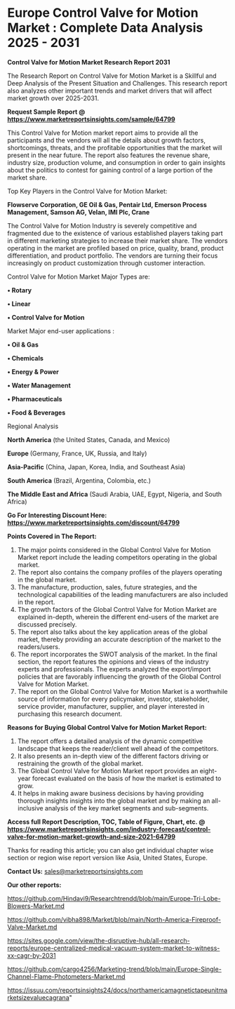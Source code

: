 # Europe Control Valve for Motion Market : Complete Data Analysis 2025 - 2031

<strong>Control Valve for Motion Market Research Report 2031</strong>

The Research Report on Control Valve for Motion Market is a Skillful and Deep Analysis of the Present Situation and Challenges. This research report also analyzes other important trends and market drivers that will affect market growth over 2025-2031.

<strong>Request Sample Report @ <a href=https://www.marketreportsinsights.com/sample/64799>https://www.marketreportsinsights.com/sample/64799</a></strong>

This Control Valve for Motion market report aims to provide all the participants and the vendors will all the details about growth factors, shortcomings, threats, and the profitable opportunities that the market will present in the near future. The report also features the revenue share, industry size, production volume, and consumption in order to gain insights about the politics to contest for gaining control of a large portion of the market share.

Top Key Players in the Control Valve for Motion Market:

<strong>Flowserve Corporation, GE Oil & Gas, Pentair Ltd, Emerson Process Management, Samson AG, Velan, IMI Plc, Crane</strong>

The Control Valve for Motion Industry is severely competitive and fragmented due to the existence of various established players taking part in different marketing strategies to increase their market share. The vendors operating in the market are profiled based on price, quality, brand, product differentiation, and product portfolio. The vendors are turning their focus increasingly on product customization through customer interaction.

Control Valve for Motion Market Major Types are:

<strong>• Rotary

• Linear

• Control Valve for Motion</strong>

Market Major end-user applications :

<strong>• Oil & Gas

• Chemicals

• Energy & Power

• Water Management

• Pharmaceuticals

• Food & Beverages</strong>

Regional Analysis

</u><strong><b>North America</b></strong> (the United States, Canada, and Mexico)

<strong><b>Europe </b></strong>(Germany, France, UK, Russia, and Italy)

<strong><b>Asia-Pacific</b></strong> (China, Japan, Korea, India, and Southeast Asia)

<strong><b>South America</b></strong> (Brazil, Argentina, Colombia, etc.)

<strong><b>The Middle East and Africa</b></strong> (Saudi Arabia, UAE, Egypt, Nigeria, and South Africa)

<strong>Go For Interesting Discount Here: <a href=https://www.marketreportsinsights.com/discount/64799>https://www.marketreportsinsights.com/discount/64799</a></strong>

<strong>Points Covered in The Report:</strong>
<ol>
  <li>The major points considered in the Global Control Valve for Motion Market report include the leading competitors operating in the global market.</li>
  <li>The report also contains the company profiles of the players operating in the global market.</li>
  <li>The manufacture, production, sales, future strategies, and the technological capabilities of the leading manufacturers are also included in the report.</li>
  <li>The growth factors of the Global Control Valve for Motion Market are explained in-depth, wherein the different end-users of the market are discussed precisely.</li>
  <li>The report also talks about the key application areas of the global market, thereby providing an accurate description of the market to the readers/users.</li>
  <li>The report incorporates the SWOT analysis of the market. In the final section, the report features the opinions and views of the industry experts and professionals. The experts analyzed the export/import policies that are favorably influencing the growth of the Global Control Valve for Motion Market.</li>
  <li>The report on the Global Control Valve for Motion Market is a worthwhile source of information for every policymaker, investor, stakeholder, service provider, manufacturer, supplier, and player interested in purchasing this research document.</li>
</ol>
<strong>Reasons for Buying Global Control Valve for Motion Market Report:</strong>

<ol>
  <li>The report offers a detailed analysis of the dynamic competitive landscape that keeps the reader/client well ahead of the competitors.</li>
  <li>It also presents an in-depth view of the different factors driving or restraining the growth of the global market.</li>
  <li>The Global Control Valve for Motion Market report provides an eight-year forecast evaluated on the basis of how the market is estimated to grow.</li>
  <li>It helps in making aware business decisions by having providing thorough insights insights into the global market and by making an all-inclusive analysis of the key market segments and sub-segments.</li>
</ol>
<strong>Access full Report Description, TOC, Table of Figure, Chart, etc. @ <a href=https://www.marketreportsinsights.com/industry-forecast/control-valve-for-motion-market-growth-and-size-2021-64799>https://www.marketreportsinsights.com/industry-forecast/control-valve-for-motion-market-growth-and-size-2021-64799</a></strong>


Thanks for reading this article; you can also get individual chapter wise section or region wise report version like Asia, United States, Europe.

<strong>Contact Us:</strong>
sales@marketreportsinsights.com

<strong>Our other reports:</strong>

<a href=https://github.com/Hindavi9/Researchtrendd/blob/main/Europe-Tri-Lobe-Blowers-Market.md>https://github.com/Hindavi9/Researchtrendd/blob/main/Europe-Tri-Lobe-Blowers-Market.md</a>

<a href=https://github.com/vibha898/Market/blob/main/North-America-Fireproof-Valve-Market.md>https://github.com/vibha898/Market/blob/main/North-America-Fireproof-Valve-Market.md</a>

<a href=https://sites.google.com/view/the-disruptive-hub/all-research-reports/europe-centralized-medical-vacuum-system-market-to-witness-xx-cagr-by-2031>https://sites.google.com/view/the-disruptive-hub/all-research-reports/europe-centralized-medical-vacuum-system-market-to-witness-xx-cagr-by-2031</a>

<a href=https://github.com/cargo4256/Marketing-trend/blob/main/Europe-Single-Channel-Flame-Photometers-Market.md>https://github.com/cargo4256/Marketing-trend/blob/main/Europe-Single-Channel-Flame-Photometers-Market.md</a>

<a href=https://issuu.com/reportsinsights24/docs/northamericamagnetictapeunitmarketsizevaluecagrana>https://issuu.com/reportsinsights24/docs/northamericamagnetictapeunitmarketsizevaluecagrana</a>"
